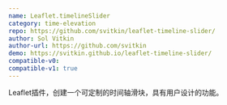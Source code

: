 ```yaml
---
name: Leaflet.timelineSlider
category: time-elevation
repo: https://github.com/svitkin/leaflet-timeline-slider/
author: Sol Vitkin
author-url: https://github.com/svitkin
demo: https://svitkin.github.io/leaflet-timeline-slider/
compatible-v0:
compatible-v1: true
---
```


Leaflet插件，创建一个可定制的时间轴滑块，具有用户设计的功能。
